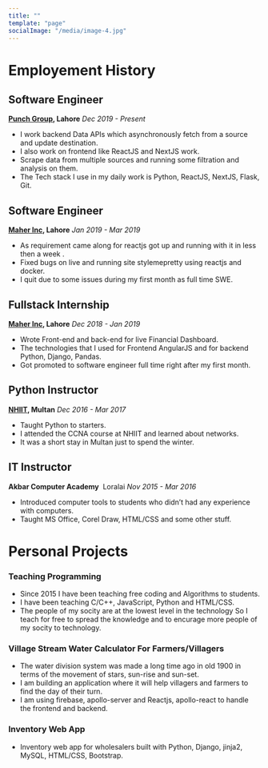 ```yaml
---
title: ""
template: "page"
socialImage: "/media/image-4.jpg"
---
```


# Employement History

## Software Engineer
**[Punch Group](https://www.punch.cool/), Lahore**  *Dec 2019 - Present*
- I work backend Data APIs which asynchronously fetch from a source and update destination.
- I also work on frontend like ReactJS and NextJS work.
- Scrape data from multiple sources and running some filtration and analysis on them.
- The Tech stack I use in my daily work is Python, ReactJS, NextJS, Flask, Git.

## Software Engineer 
**[Maher Inc](https://www.linkedin.com/company/maher-inc/about/), Lahore**  *Jan 2019 - Mar 2019*
- As requirement came along for reactjs got up and running with it in less then a week​ .
- Fixed bugs on live and running site ​stylemepretty​ using reactjs and docker.
- I quit due to some issues during my first month as full time SWE.

## Fullstack Internship
**[Maher Inc](https://www.linkedin.com/company/maher-inc/about/), Lahore**  *Dec 2018 - Jan 2019*
- Wrote Front-end and back-end for live Financial Dashboard.
- The technologies that I used for Frontend AngularJS and for backend Python, Django, Pandas.
- Got promoted to software engineer full time right after my first month.

## Python Instructor
**[NHIIT](https://networkhome.com.pk/), Multan**  *Dec 2016 - Mar 2017*
- Taught Python to starters.
- I attended the CCNA course at NHIIT and learned about networks.
- It was a short stay in Multan just to spend the winter.

## IT Instructor
**Akbar Computer Academy** ​ Loralai  *Nov 2015 - Mar 2016*
- Introduced computer tools to students who didn’t had any experience with computers.
- Taught MS Office, Corel Draw, HTML/CSS and some other stuff.

# Personal Projects

### Teaching Programming

- Since 2015 I have been teaching free coding and Algorithms to students.
- I have been teaching C/C++, JavaScript, Python and HTML/CSS.
- The people of my socity are at the lowest level in the technology So I teach for free to spread the knowledge and to encurage more people of my socity to technology.

### Village Stream Water Calculator For Farmers/Villagers
- The water division system was made a long time ago in old 1900 in terms of the movement of stars, sun-rise and sun-set.
- I am building an application where it will help villagers and farmers to find the day of their turn.
- I am using firebase, apollo-server and Reactjs, apollo-react to handle the frontend and backend.

### Inventory Web App
- Inventory web app for wholesalers built with Python, Django, jinja2, MySQL, HTML/CSS, Bootstrap.